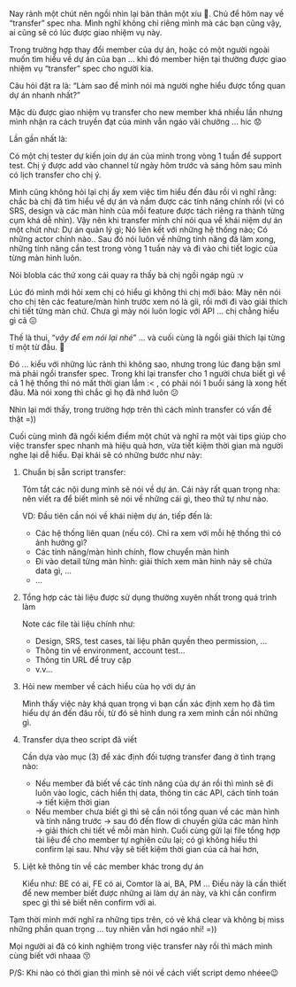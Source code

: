 Nay rảnh một chút nên ngồi nhìn lại bản thân một xíu 🤭. Chủ để hôm nay về “transfer” spec nha. Mình nghĩ không chỉ riêng mình mà các bạn cũng vậy, ai cũng sẽ có lúc được giao nhiệm vụ này.

Trong trường hợp thay đổi member của dự án, hoặc có một người ngoài muốn tìm hiểu về dự án của bạn ... khi đó member hiện tại thường được giao nhiệm vụ “transfer” spec cho người kia. 

Câu hỏi đặt ra là: “Làm sao để mình nói mà người nghe hiểu được tổng quan dự án nhanh nhất?”

Mặc dù được giao nhiệm vụ transfer cho new member khá nhiều lần nhưng mình nhận ra cách truyền đạt của mình vẫn ngáo vãi chưởng ... hic 😟

Lần gần nhất là:

Có một chị tester dự kiến join dự án của mình trong vòng 1 tuần để support test. Chị ý được add vào channel từ ngày hôm trước và sáng hôm sau mình có lịch transfer cho chị ý. 

Mình cũng không hỏi lại chị ấy xem việc tìm hiểu đến đâu rồi vì nghĩ rằng: chắc bà chị đã tìm hiểu về dự án và nắm được các tính năng chính rồi (vì có SRS, design và các màn hình của mỗi feature được tách riêng ra thành từng cụm khá dễ nhìn). 
Vậy nên khi transfer mình chỉ nói qua về khái niệm dự án một chút như: Dự án quản lý gì; Nó liên kết với những hệ thống nào; Có những actor chính nào.. Sau đó nói luôn về những tính năng đã làm xong, những tính năng cần test trong vòng 1 tuần này và đi vào chi tiết logic của từng màn hình luôn. 

Nói blobla các thứ xong cái quay ra thấy bà chị ngồi ngáp ngủ :v 

Lúc đó mình mới hỏi xem chị có hiểu gì không thì chị mới bảo: Mày nên nói cho chị tên các feature/màn hình trước xem nó là gìì, rồi mới đi vào giải thích chi tiết từng màn chứ. Chưa gì mày nói luôn logic với API … chị chẳng hiểu gì cả 😖

Thế là thui, “*vậy để em nói lại nhé*” … và cuối cùng là ngồi giải thích lại từng tí một từ đầu. 🥴

Đó ... kiểu với những lúc rảnh thì không sao, nhưng trong lúc đang bận sml mà phải ngồi transfer spec. Trong khi lại transfer cho 1 người chưa biết gì về cả 1 hệ thống thì nó mất thời gian lắm :< , có phải nói 1 buổi sáng là xong hết đâu. Mà nói xong thì chắc gì họ đã nhớ luôn 😕

Nhìn lại mới thấy, trong trường hợp trên thì cách mình transfer có vấn đề thật =))

Cuối cùng mình đã ngồi kiểm điểm một chút và nghĩ ra một vài tips giúp cho việc transfer spec nhanh mà hiệu quả hơn, vừa tiết kiệm thời gian mà người nghe lại dễ hiểu. Đại khái sẽ có những bước như này:
1. Chuẩn bị sẵn script transfer: 

    Tóm tắt các nội dung mình sẽ nói về dự án. Cái này rất quan trọng nha: nên viết ra để biết mình sẽ nói về những cái gì, theo thứ tự như nào.

    VD: Đầu tiên cần nói về khái niệm dự án, tiếp đến là:
    
    + Các hệ thống liên quan (nếu có). Chỉ ra xem với mỗi hệ thống thì có ảnh hưởng gì?
    + Các tính năng/màn hình chính, flow chuyển màn hình
    + Đi vào detail từng màn hình: giải thích xem màn hình này sẽ chứa data gì, …
    + …

2. Tổng hợp các tài liệu được sử dụng thường xuyên nhất trong quá trình làm

    Note các file tài liệu chính như: 
    
    + Design, SRS, test cases, tài liệu phân quyền theo permission, …
    + Thông tin về environment, account test…
    + Thông tin URL để truy cập
    + v.v...

3. Hỏi new member về cách hiểu của họ với dự án

    Mình thấy việc này khá quan trọng vì bạn cần xác định xem họ đã tìm hiểu dự án đến đâu rồi, từ đó sẽ hình dung ra xem mình cần nói những gì.

4. Transfer dựa theo script đã viết 

    Cần dựa vào mục (3) để xác định đối tượng transfer đang ở tình trạng nào:
    
    + Nếu member đã biết về các tính năng của dự án rồi thì mình sẽ đi luôn vào logic, cách hiển thị data, thông tin các API, cách tính toán → tiết kiệm thời gian
    + Nếu member chưa biết gì thì sẽ cần nói tổng quan về các màn hình và tính năng trước → sau đó đến flow di chuyển giữa các màn hình → giải thích chi tiết về mỗi màn hình. Cuối cùng gửi lại file tổng hợp tài liệu để cho member tự nghiên cứu lại; có gì không hiểu thì confirm lại sau. Như vậy sẽ tiết kiệm thời gian của cả hai hơn,

5. Liệt kê thông tin về các member khác trong dự án

    Kiểu như: BE có ai, FE có ai, Comtor là ai, BA, PM … Điều này là cần thiết để new member biết được những ai làm dự án này, và khi cần confirm spec gì thì sẽ biết nên confirm với ai.

Tạm thời mình mới nghĩ ra những tips trên, có vẻ khá clear và không bị miss những phần quan trọng ... tuy nhiên vẫn hơi ngáo nhỉ! =))

Mọi người ai đã có kinh nghiệm trong việc transfer này rồi thì mách mình cùng biết với nhaaa 😚

P/S: Khi nào có thời gian thì mình sẽ nói về cách viết script demo nhéee😉
